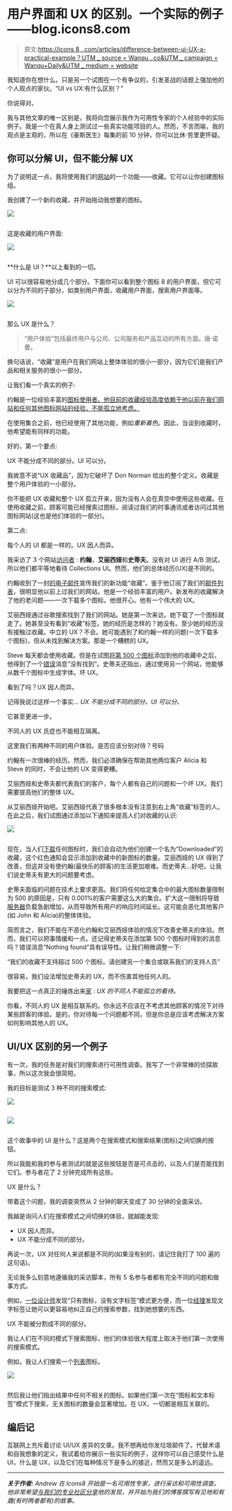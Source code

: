 # 用户界面和 UX 的区别。一个实际的例子——blog.icons8.com

> 原文:[https://icons 8 . com/articles/difference-between-ui-UX-a-practical-example？UTM _ source = Wanqu . co&UTM _ campaign = Wanqu+Daily&UTM _ medium = website](https://icons8.com/articles/difference-between-ui-ux-a-practical-example?utm_source=wanqu.co&utm_campaign=Wanqu+Daily&utm_medium=website)

我知道你在想什么。只是另一个试图在一个有争议的，引发圣战的话题上强加他的个人观点的家伙。“UI vs UX:有什么区别？”

你说得对。

我与其他文章的唯一区别是，我将向您展示我作为可用性专家的个人经验中的实际例子。我是一个在真人身上测试过一些真实功能项目的人。然而，不言而喻，我的观点是主观的，所以在《豪斯医生》每集的前 10 分钟，你可以比休·劳里更怀疑。

## 你可以分解 UI，但不能分解 UX

为了说明这一点，我将使用我们的[网站](https://icons8.com/web-app/new-icons/all)的一个功能——收藏。它可以让你创建图标组。

我创建了一个新的收藏，并开始拖动我想要的图标。

![](../Images/560477a72e9e400b9303e698b22bb4d8.png)

<noscript><img decoding="async" class="aligncenter size-full wp-image-27464" src="../Images/560477a72e9e400b9303e698b22bb4d8.png" alt="" data-original-src="https://bst.icons8.com/wp-content/themes/icons8/app/uploads/2017/04/7d9331efd690f5c56c2a4e6a445b7df5.gif"/></noscript>

这是收藏的用户界面:

![](../Images/feb0e41197436a6407d0b1077d80e513.png)

<noscript><img decoding="async" class="aligncenter size-large wp-image-27454" src="../Images/feb0e41197436a6407d0b1077d80e513.png" alt="" data-original-src="https://bst.icons8.com/wp-content/themes/icons8/app/uploads/2017/04/collections-ui-1024x768.png"/></noscript>

**什么是 UI？**以上看到的一切。

UI 可以很容易地分成几个部分。下面你可以看到整个图标 8 的用户界面，但它可以分为不同的子部分，如类别用户界面，收藏用户界面，搜索用户界面等。

![](../Images/392737c66c03507d4a8b9dfea9411249.png)

<noscript><img decoding="async" class="aligncenter size-large wp-image-27455" src="../Images/392737c66c03507d4a8b9dfea9411249.png" alt="" data-original-src="https://bst.icons8.com/wp-content/themes/icons8/app/uploads/2017/04/separate-uis-1024x488.png"/></noscript>

那么 UX 是什么？

> “用户体验”包括最终用户与公司、公司服务和产品互动的所有方面。唐·诺曼。

换句话说，“收藏”是用户在我们网站上整体体验的很小一部分，因为它们是我们产品和相关服务的很小一部分。

让我们看一个真实的例子:

约翰是一位经验丰富的[图标使用者。他目前的收藏经验高度依赖于他以前在我们网站和任何其他图标网站的经验，不能孤立地考虑。](https://icons8.com/web-app/new-icons/all)

在使用集合之前，他已经使用了其他功能，例如*重新着色*。因此，当谈到收藏时，他希望能有同样的功能。

好的，第一个要点:

UX 不能分成不同的部分。UI 可以分。

我故意不说“UX 收藏品”，因为它破坏了 Don Norman 给出的整个定义。收藏是整个用户体验的一小部分。

你不能把 UX 收藏和整个 UX 孤立开来，因为没有人会在真空中使用这些收藏。在使用收藏之前，顾客可能已经搜索过图标，阅读过我们的时事通讯或者访问过其他图标网站(这也是他们体验的一部分)。

第二点:

每个人的 UI 都是一样的。UX 因人而异。

我采访了 3 个网站[访问者](https://icons8.com/web-app/44544/guest-male) : **约翰**，**艾丽西娅**和**史蒂夫**。没有对 UI 进行 A/B 测试，所以他们都平等地看待 Collections UI。然而，他们的总体经历(UX)是不同的。

约翰收到了一封[的电子邮件](https://icons8.com/web-app/1669/email)宣传我们的新功能“收藏”。鉴于他订阅了我们的[邮件列表](https://icons8.com/icon/773/list)，很明显他以前上过我们的网站。他是一个经验丰富的用户。新发布的收藏解决了他的老问题——一次下载多个图标。他很开心。他有一个伟大的 UX。

艾丽西娅通过谷歌搜索找到了我们的网站。她是第一次来访。她下载了一个图标就走了。她甚至没有看到“收藏”标签。她的经历是怎样的？她没有。至少她的经历没有接触过收藏。中立的 UX？不会。她可能遇到了和约翰一样的问题(一次下载多个图标)，但从未找到解决方案。那是一个糟糕的 UX。

Steve 每天都会使用收藏。但是在试图[将第 500 个图标](https://icons8.com/icon/1582/add-image)添加到他的收藏中之后，他得到了一个[错误](https://icons8.com/web-app/360/error)消息“没有找到”。史蒂夫还指出，通过使用另一个网站，他能够从数千个图标中生成字体。坏 UX。

看到了吗？UX 因人而异。

记得我说过这样一个事实…
*UX 不能分成不同的部分。UI 可以分。*

它甚至更进一步。

不同人的 UX 氏症也不能相互隔离。

这里我们有两种不同的用户体验。是否应该分别对待？号码

约翰有一次很棒的经历。然而，我们必须确保在帮助其他两位客户 Alicia 和 Steve 的同时，不会让他的 UX 变得更糟。

艾丽西娅和史蒂夫都代表我们的客户，每个人都有自己的问题和一个坏 UX。我们需要提高他们的整体 UX。

从艾丽西娅开始吧。艾丽西娅代表了很多根本没有注意到右上角“收藏”标签的人。在此之后，我们试图通过添加以下通知来提高人们对收藏的认识:

![](../Images/a42d86bcb6213354aede0856a30e06f1.png)

<noscript><img decoding="async" class="aligncenter size-large wp-image-27468" src="../Images/a42d86bcb6213354aede0856a30e06f1.png" alt="" data-original-src="https://bst.icons8.com/wp-content/themes/icons8/app/uploads/2017/04/collection-notifications-1024x472.png"/></noscript>

现在，当人们[下载](https://icons8.com/icon/)任何图标时，我们会自动为他们创建一个名为“Downloaded”的收藏，这个红色通知会显示添加到收藏中的新图标的数量。艾丽西娅的 UX 得到了改善，但这并没有使约翰(最快乐的顾客)的生活更加艰难。而史蒂夫…好吧，让我们说史蒂夫有更大的问题要考虑。

史蒂夫面临的问题在技术上要求更高。我们将任何给定集合中的最大图标数量限制为 500 的原因是，只有 0.001%的客户需要这么大的集合。扩大这一限制将导致[服务器](https://icons8.com/web-app/1340/server)负载急剧增加，从而导致所有用户的响应时间延长。这可能会恶化其他客户(如 John 和 Alicia)的整体体验。

简而言之，我们不能在不恶化约翰和艾丽西娅体验的情况下改善史蒂夫的体验。然而，我们可以把事情缓和一点。还记得史蒂夫在添加第 500 个图标时得到的消息吗？错误消息“Nothing found”具有误导性。让我们稍微调整一下:

“我们的收藏不支持超过 500 个图标。请创建另一个集合或联系我们的支持人员”

很容易，我们设法增加史蒂夫的 UX，而不伤害其他任何人的。

我要把这一点真正的锤炼出来[家](https://icons8.com/icon/73/home) : *UX 的不同人不能孤立的看待。*

你看，不同人的 UX 是相互联系的。你永远不应该在不考虑其他顾客的情况下对待某些顾客的体验。是的，你对待每一个问题都不同，但是你总是应该考虑解决方案如何影响其他人的 UX。

## UI/UX 区别的另一个例子

有一次，我的任务是对我们的搜索进行可用性调查。我写了一个非常棒的侦探故事，所以这次我会很简短。

我的目标是测试 3 种不同的搜索模式:

![](../Images/19582b88b5d0470a3b59cd26fc6d0151.png)

<noscript><img decoding="async" class="aligncenter size-large wp-image-27459" src="../Images/19582b88b5d0470a3b59cd26fc6d0151.png" alt="" data-original-src="https://bst.icons8.com/wp-content/themes/icons8/app/uploads/2017/04/search-modes-1024x418.png"/></noscript>

![](../Images/59ffaab862ba1ee8983565dd4ef5a9e0.png)

<noscript><img decoding="async" class="aligncenter size-full wp-image-25601" src="../Images/59ffaab862ba1ee8983565dd4ef5a9e0.png" alt="" data-original-src="https://bst.icons8.com/wp-content/themes/icons8/app/uploads/2016/12/icon-with-without-label.png"/></noscript>

这个故事中的 UI 是什么？这是两个在搜索模式和搜索结果(图标)之间切换的按钮。

所以我能和我的参与者测试的就是这些按钮是否是可点击的，以及人们是否能找到它们。参与者花了 2 分钟完成所有这些。

UX 是什么？

带着这个问题，我的调查突然从 2 分钟的聊天变成了 30 分钟的全面采访。

我越是询问人们在搜索模式之间切换的体验，就越能发现:

*   UX 因人而异。
*   UX 不能分成不同的部分。

再说一次，UX 对任何人来说都是不同的(如果没有别的，请记住我打了 100 遍的这句话)。

无论我多么刻意地遵循我的采访脚本，所有 5 名参与者都有完全不同的问题和做事方式。

例如，[一位设计师](https://blog.icons8.com/articles/how-to-become-a-ux-designer/)发现“只有图标，没有文字标签”模式更方便，而一位[经理](https://icons8.com/web-app/11178/manager)发现文字标签让她可以更容易地纠正自己的搜索参数，找到她想要的东西。

UX 不能被分割成不同的部分。

我让人们在不同的模式下搜索图标，他们的体验很大程度上取决于他们第一次使用的搜索模式。

例如，我让人们搜索一个[列表](https://icons8.com/web-app/for/all/list)图标。

![](../Images/d028c633d1c317dd04550d8a43ec3070.png)

<noscript><img decoding="async" class="aligncenter size-large wp-image-27500" src="../Images/d028c633d1c317dd04550d8a43ec3070.png" alt="" data-original-src="https://bst.icons8.com/wp-content/themes/icons8/app/uploads/2017/04/irrelevant-icons-906x1024.png"/></noscript>

然后我让他们指出结果中任何不相关的图标。如果他们第一次在“图标和文本标签”模式下搜索，无关图标的数量会显著增加。在 UX，一切都是相互关联的。

## 编后记

互联网上充斥着讨论 UI/UX 差异的文章。我不想再给你发垃圾邮件了。代替术语和自我想象的定义，我试着给你展示一些实际的例子，这样你可以自己感受什么是 UI，什么是 UX，以及它们在每种情况下是多么的接近，然而又是多么的遥远。

* * *

***关于作者:** Andrew 在 Icons8 开始是一名可用性专家，进行采访和可用性调查。他非常希望[与我们的专业社区分享](https://icons8.com/icon/3447/share)他的发现，并开始为我们的博客撰写有见地和有趣(有时两者都有)的故事。*